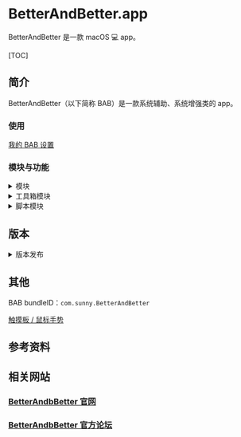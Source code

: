 # BetterAndBetter.app

BetterAndBetter 是一款 macOS :computer: app。

[TOC]

## 简介

BetterAndBetter（以下简称 BAB）是一款系统辅助、系统增强类的 app。

### 使用

[我的 BAB 设置](https://github.com/suliveevil/BetterAndBetter/blob/master/resources/)

### 模块与功能

<details>
<summary>模块</summary>

| 模块 | 功能 | 竞品 |
| --- | --- | --- |
| 触摸 | 用**触摸板手势**模拟按键、执行 AppleScript 等。 | BetterTouchTool、Jitouch |
| 鼠标 | 调节鼠标速度、加速度；用**鼠标手势**模拟按键、执行 AppleScript 等。 |  |
| 键盘 |  |  |
| 情景模式 | | |
| 自动跳窗 | 文件跳窗、文本跳窗：对选中的文字、文件进行快速操作。 | PopClip |
| 四角触发 |  |  |
| 窗口管理 | 窗口管理：窗口拖移、吸附、分屏、高亮 | |
| 工具箱 | 多个小工具的集合。 |  |
| 脚本 | 使用 AppleScript 扩展 BAB 功能 |  |

</details>





<details>
<summary>工具箱模块</summary>

| 工具 | 功能 | 竞品 |
| --- | --- |--- |
| 蓝牙解锁 | 蓝牙设备控制 macOS 解锁/锁屏/开机 | MacID |
| 平滑滚轮 | 让鼠标滚轮更丝滑 |  |
| 打字音效 | 模拟老式打字机音效 | Tickeys |
| 自动输入法 | 根据程序自动切换输入法 |  |
| 剪切板管理  | 管理剪切板历史 |  |
| **显示快捷键** | 显示当前有效的快捷键 | CheatSheet |
| 菜单栏 | 显示系统信息及隐藏菜单栏图标 | Dozer |
| **取色模块** | 在光标附近显示颜色等信息 |  |
| 数字小键盘 | 触摸板模拟数字小键盘 |  |
| **长截图** |  |  |
| **超级拖拽** |  | Safari 扩展：Drago |
| 避免 ⌘Q 误操作 |  |  |
| **清洁键盘，屏幕模式** |  |  |

</details>

<details>
<summary>脚本模块</summary>

| 脚本名称 | 脚本说明 |
| --- | --- |
| [Alfred](https://github.com/suliveevil/BetterAndBetter/blob/master/AppleScript/Alfred.applescript) | 调用 Alfred |
| [截图增强](https://github.com/suliveevil/BetterAndBetter/blob/master/AppleScript/BAB-CleanScreenCapture.applescript) | 截图增强 |
| [fHash](https://github.com/suliveevil/BetterAndBetter/blob/master/AppleScript/fHash.applescript) | 调用 fHash.app 计算文件哈希值 |


</details>



## 版本

<details>
<summary>版本发布</summary>


1. [BAB 官网](http://www.better365.cn)

2. [suliveevil/BetterAndBetter - GitHub](https://github.com/suliveevil/BetterAndBetter)

|  版本  | 发布日期     |  说明                |
| ------ | -------    | --------            |
| 1.6.28 | 2019-03-13 | 增加触摸屏二指功能     |
| 1.6.29 | 待定        | 待补充               |
| 1.6.30 | 待定        |待补充                |

</details>

## 其他

BAB bundleID：`com.sunny.BetterAndBetter`

[触摸板 / 鼠标手势](https://github.com/suliveevil/BetterAndBetter/blob/master/resources/Touchpad-Gesture.md)

## 参考资料

## 相关网站

### [BetterAndbBetter 官网](http://www.better365.cn)

### [BetterAndbBetter 官方论坛](http://www.better365.club/?fromuid=18)
